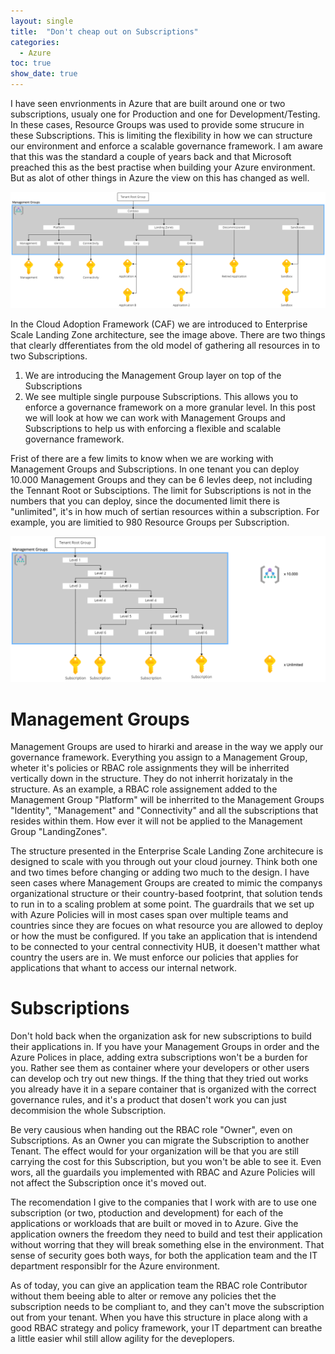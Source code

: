 ```yaml
---
layout: single
title:  "Don't cheap out on Subscriptions"
categories: 
  - Azure
toc: true
show_date: true
---
```

I have seen envrionments in Azure that are built around one or two subscriptions, usualy one for Production and one for Development/Testing. In these cases, Resource Groups was used to provide some strucure in these Subscriptions. This is limiting the flexibility in how we can structure our environment and enforce a scalable governance framework. I am aware that this was the standard a couple of years back and that Microsoft preached this as the best practise when building your Azure environment. But as alot of other things in Azure the view on this has changed as well. 

![](/assets/img/ESL.png)

In the Cloud Adoption Framework (CAF) we are introduced to Enterprise Scale Landing Zone architecture, see the image above. There are two things that clearly dfferentiates from the old model of gathering all resources in to two Subscriptions. 
  1. We are introducing the Management Group layer on top of the Subscriptions
  2. We see multiple single purpouse Subscriptions.
This allows you to enforce a governance framework on a more granular level. In this post we will look at how we can work with Management Groups and Subscriptions to help us with enforcing a flexible and scalable governance framework.

Frist of there are a few limits to know when we are working with Management Groups and Subscriptions. In one tenant you can deploy 10.000 Management Groups and they can be 6 levles deep, not including the Tennant Root or Subsciptions. The limit for Subscriptions is not in the numbers that you can deploy, since the documented limit there is "unlimited", it's in how much of sertian resources within a subscription. For example, you are limitied to 980 Resource Groups per Subscription.

![](/assets/img/ESL-limits.png)

# Management Groups
Management Groups are used to hirarki and arease in the way we apply our governance framework. Everything you assign to a Management Group, wheter it's policies or RBAC role assignments they will be inherrited vertically down in the structure. They do not inherrit horizataly in the structure. As an example, a RBAC role assignement added to the Management Group "Platform" will be inherrited to the Management Groups "Identity", "Management" and "Connectivity" and all the subscriptions that resides within them. How ever it will not be applied to the Management Group "LandingZones". 

The structure presented in the Enterprise Scale Landing Zone architecure is designed to scale with you through out your cloud journey. Think both one and two times before changing or adding two much to the design. I have seen cases where Management Groups are created to mimic the companys organizational structure or their country-based footprint, that solution tends to run in to a scaling problem at some point. The guardrails that we set up with Azure Policies will in most cases span over multiple teams and countries since they are focues on what resource you are allowed to deploy or how the must be configured. If you take an application that is intendend to be connected to your central connectivity HUB, it doesen't matther what country the users are in. We must enforce our policies that applies for applications that whant to access our internal network. 

# Subscriptions
Don't hold back when the organization ask for new subscriptions to build their applications in. If you have your Management Groups in order and the Azure Polices in place, adding extra subscriptions won't be a burden for you. Rather see them as container where your developers or other users can develop och try out new things. If the thing that they tried out works you already have it in a separe container that is organized with the correct governance rules, and it's a product that dosen't work you can just decommision the whole Subscription.

Be very causious when handing out the RBAC role "Owner", even on Subscriptions. As an Owner you can migrate the Subscription to another Tenant. The effect would for your organization will be that you are still carrying the cost for this Subscription, but you won't be able to see it. Even wors, all the guardails you implemented with RBAC and Azure Policies will not affect the Subscription once it's moved out.

The recomendation I give to the companies that I work with are to use one subscription (or two, ptoduction and development) for each of the applications or workloads that are built or moved in to Azure. Give the application owners the freedom they need to build and test their application without worring that they will break something else in the environment. That sense of security goes both ways, for both the application team and the IT department responsiblr for the Azure environment. 

As of today, you can give an application team the RBAC role Contributor without them beeing able to alter or remove any policies thet the subscription needs to be compliant to, and they can't move the subscription out from your tenant. When you have this structure in place along with a good RBAC strategy and policy framework, your IT department can breathe a little easier whil still allow agility for the deveplopers. 
